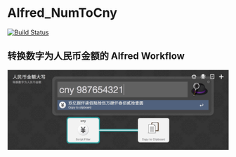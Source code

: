# Alfred_NumToCny

[![Build Status](https://travis-ci.org/yourtion/Alfred_NumToCny.svg?branch=master)](https://travis-ci.org/yourtion/Alfred_NumToCny)

## 转换数字为人民币金额的 Alfred Workflow

![](ScreenShot.JPG)
